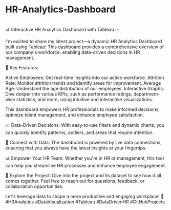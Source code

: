 # HR-Analytics-Dashboard

<br>
📊 Interactive HR Analytics Dashboard with Tableau 📈

I'm excited to share my latest project—a dynamic HR Analytics Dashboard built using Tableau! This dashboard provides a comprehensive overview of our company's workforce, enabling data-driven decisions in HR management.

👥 Key Features:

Active Employees: Get real-time insights into our active workforce.
Attrition Rate: Monitor attrition trends and identify areas for improvement.
Average Age: Understand the age distribution of our employees.
Interactive Graphs: Dive deeper into various KPIs, such as performance ratings, department-wise statistics, and more, using intuitive and interactive visualizations.

This dashboard empowers HR professionals to make informed decisions, optimize talent management, and enhance employee satisfaction.

📈 Data-Driven Decisions: With easy-to-use filters and dynamic charts, you can quickly identify patterns, outliers, and areas that require attention.

🔗 Connect with Data: The dashboard is powered by live data connections, ensuring that you always have the latest insights at your fingertips.

📊 Empower Your HR Team: Whether you're in HR or management, this tool can help you streamline HR processes and enhance employee engagement.

🚀 Explore the Project: Dive into the project and its dataset to see how it all comes together. Feel free to reach out for questions, feedback, or collaboration opportunities.

Let's leverage data to shape a more productive and engaging workplace! 🌟 #HRAnalytics #DataVisualization #Tableau #DataDrivenHR #GitHubProjects
